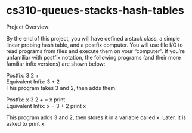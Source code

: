 # cs310-queues-stacks-hash-tables

Project Overview:

By the end of this project, you will have defined a stack class, a simple linear probing hash table, and a postfix computer.
You will use file I/O to read programs from files and execute them on your “computer”. If you’re unfamiliar with postfix
notation, the following programs (and their more familiar infix versions) are shown below:

Postfix:  3 2 +    
Equivalent Infix:  3 + 2     
This program takes 3 and 2, then adds them.

Postfix:  x 3 2 + = x  print       
Equivalent Infix:   x = 3 + 2 
                    print x

This program adds 3 and 2, then stores it in a
variable called x. Later. it is asked to print x.
